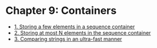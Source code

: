 # Chapter 9: Containers

- [1. Storing a few elements in a sequence container](recipe_01/README.md)
- [2. Storing at most N elements in the sequence container](recipe_02/README.md)
- [3. Comparing strings in an ultra-fast manner](recipe_03/README.md)



